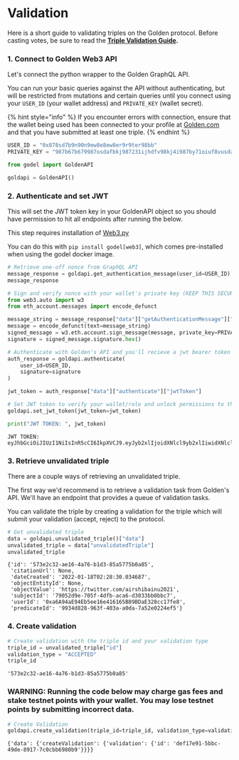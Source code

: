 # Validation

Here is a short guide to validating triples on the Golden protocol. Before casting votes, be sure to read the [**Triple Validation Guide**](https://www.notion.so/goldenhq/Triple-Validation-Guide-84ec0a78cfe941b9876007cccca61b31)**.**&#x20;

### 1. Connect to Golden Web3 API

Let's connect the python wrapper to the Golden GraphQL API.

You can run your basic queries against the API without authenticating, but will be restricted from mutations and certain queries until you connect using your `USER_ID` (your wallet address) and `PRIVATE_KEY` (wallet secret).

{% hint style="info" %}
If you encounter errors with connection, ensure that the wallet being used has been connected to your profile at [Golden.com](https://golden.com) and that you have submitted at least one triple.&#x20;
{% endhint %}

```python
USER_ID = "0x878sd7b9n90n9ew8e8ew8er9r9ter98bb"
PRIVATE_KEY = "987b67b679987osdafbkj987231ijhdfv98kj4i987by71oiuf8vusda98aiou98"
```

```python
from godel import GoldenAPI

goldapi = GoldenAPI()
```

### 2. Authenticate and set JWT

This will set the JWT token key in your GoldenAPI object so you should have permission to hit all endpoints after running the below.

This step requires installation of [Web3.py](https://github.com/ethereum/web3.py)

You can do this with `pip install godel[web3]`, which comes pre-installed when using the godel docker image.

```python
# Retrieve one-off nonce from GraphQL API
message_response = goldapi.get_authentication_message(user_id=USER_ID)
message_response

# Sign and verify nonce with your wallet's private key (KEEP THIS SECURE)
from web3.auto import w3
from eth_account.messages import encode_defunct

message_string = message_response["data"]["getAuthenticationMessage"]["string"]
message = encode_defunct(text=message_string)
signed_message = w3.eth.account.sign_message(message, private_key=PRIVATE_KEY)
signature = signed_message.signature.hex()

# Authenticate with Golden's API and you'll recieve a jwt bearer token
auth_response = goldapi.authenticate(
    user_id=USER_ID,
    signature=signature
)

jwt_token = auth_response["data"]["authenticate"]["jwtToken"]

# Set JWT token to verify your wallet/role and unlock permissions to the rest of the API
goldapi.set_jwt_token(jwt_token=jwt_token)

print("JWT TOKEN: ", jwt_token)
```

```
JWT TOKEN:  eyJhbGciOiJIUzI1NiIsInR5cCI6IkpXVCJ9.eyJyb2xlIjoidXNlcl9yb2xlIiwidXNlcl9pZCI6IjB4ZDg2YjUzNEMwMjlBYWY4NDI3MmEzYzcyNUY5NDA4ZTAzREVGNGI4MCIsImV4cCI6MTY1Njc0NjkxNCwiaWF0IjoxNjU2NTc0MTE2LCJhdWQiOiJwb3N0Z3JhcGhpbGUiLCJpc3MiOiJwb3N0Z3JhcGhpbGUifQ.uJstgQjI3cPrKMPiE6PsrqQElLA0xhkdJn9qZf9_ar4
```

### 3. Retrieve unvalidated triple

There are a couple ways of retrieving an unvalidated triple.

The first way we'd recommend is to retrieve a validation task from Golden's API. We'll have an endpoint that provides a queue of validation tasks.

You can validate the triple by creating a validation for the triple which will submit your validation (accept, reject) to the protocol.

```python
# Get unvalidated triple
data = goldapi.unvalidated_triple()["data"]
unvalidated_triple = data["unvalidatedTriple"]
unvalidated_triple
```

```
{'id': '573e2c32-ae16-4a76-b1d3-85a5775b0a85',
 'citationUrl': None,
 'dateCreated': '2022-01-18T02:28:30.034687',
 'objectEntityId': None,
 'objectValue': 'https://twitter.com/airshibainu2021',
 'subjectId': '79052d9e-705f-4dfb-aca6-d3033bb0bbc7',
 'userId': '0xa6A94aE94Eb5ee16e416165B89BDaE328cc17fe8',
 'predicateId': '9934d828-963f-403a-a0da-7a52e0224ef5'}
```

### 4. Create validation

```python
# Create validation with the triple id and your validation type
triple_id = unvalidated_triple["id"]
validation_type = "ACCEPTED"
triple_id
```

```
'573e2c32-ae16-4a76-b1d3-85a5775b0a85'
```

### WARNING: Running the code below may charge gas fees and stake testnet points with your wallet. You may lose testnet points by submitting incorrect data.

```python
# Create Validation
goldapi.create_validation(triple_id=triple_id, validation_type=validation_type)
```

```
{'data': {'createValidation': {'validation': {'id': 'def17e91-5bbc-49de-8917-7c0cbb6980b9'}}}}
```

